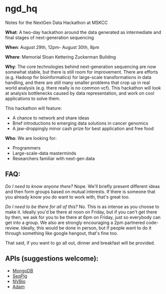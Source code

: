 ngd_hq
======

Notes for the NextGen Data Hackathon at MSKCC

**What**: A two-day hackathon around the data generated as intermediate and final stages of next-generation sequencing

**When**: August 29th, 12pm- August 30th, 8pm

**Where**: Memorial Sloan Kettering Zuckerman Building

**Why**: The core technologies behind next-generation sequencing are now somewhat stable, but there is still room for improvement. There are efforts (e.g. Hadoop for bioinformatics) for large-scale transformations in data handling, and there are still many smaller problems that crop up in real world analysis (e.g. there really is no common vcf). This hackathon will look at analysis bottlenecks caused by data representation, and work on cool applications to solve them.

This hackathon will feature:

* A chance to network and share ideas
* Brief introductions to emerging data solutions in cancer genomics
* A jaw-droppingly minor cash prize for best application and free food

**Who**: We are looking for:

* Programmers
* Large-scale-data masterminds
* Researchers familiar with next-gen data

## FAQ:

*Do I need to know anyone there?* Nope. We'll briefly present different ideas and then form groups based on mutual interests. If there is someone that you already know you do want to work with, that's great too.

*Do I need to be there for all of this?*  No. This is as intense as you choose to make it. Ideally you'd be there at noon on Friday, but if you can't get there by then, we ask for you to be there at 6pm on Friday, just so everybody can get into a group. We also are strongly encouraging a 2pm partnered code-review. Ideally, this would be done in person, but if people want to do it through something like google hangout, that's fine too. 

That said, if you want to go all out, dinner and breakfast will be provided. 

## APIs (suggestions welcome):
* [MongoDB](http://docs.mongodb.org/manual/)
* [SeqPig](http://seqpig.sourceforge.net/)
* [NVBio](https://github.com/NVlabs/nvbio)
* [Adam](https://github.com/massie/adam)
